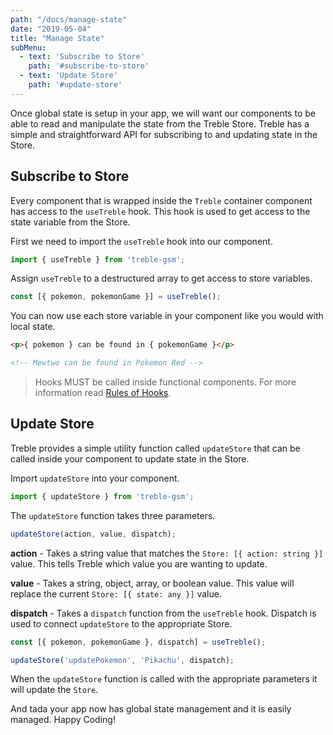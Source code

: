```yaml
---
path: "/docs/manage-state"
date: "2019-05-04"
title: "Manage State"
subMenu: 
  - text: 'Subscribe to Store'
    path: '#subscribe-to-store'
  - text: 'Update Store'
    path: '#update-store'
---
```


Once global state is setup in your app, we will want our components to be able to read and manipulate the state from the Treble Store. Treble has a simple and straightforward API for subscribing to and updating state in the Store.

## Subscribe to Store
Every component that is wrapped inside the `Treble` container component has access to the `useTreble` hook. This hook is used to get access to the state variable from the Store. 

First we need to import the `useTreble` hook into our component.

```javascript
import { useTreble } from 'treble-gsm';
```

Assign `useTreble` to a destructured array to get access to store variables.

```javascript
const [{ pokemon, pokemonGame }] = useTreble();
```

You can now use each store variable in your component like you would with local state.

```html
<p>{ pokemon } can be found in { pokemonGame }</p>

<!-- Mewtwo can be found in Pokemon Red -->
```

> Hooks MUST be called inside functional components. For more information read [Rules of Hooks](https://reactjs.org/docs/hooks-rules.html).

## Update Store
Treble provides a simple utility function called `updateStore` that can be called inside your component to update state in the Store.

Import `updateStore` into your component.

```javascript
import { updateStore } from 'treble-gsm';
```

The `updateStore` function takes three parameters.

```javascript
updateStore(action, value, dispatch);
```

**action** - Takes a string value that matches the `Store: [{ action: string }]` value. This tells Treble which value you are wanting to update.

**value** - Takes a string, object, array, or boolean value.  This value will replace the current `Store: [{ state: any }]` value.

**dispatch** - Takes a `dispatch` function from the `useTreble` hook. Dispatch is used to connect `updateStore` to the appropriate Store. 

```javascript
const [{ pokemon, pokemonGame }, dispatch] = useTreble();

updateStore('updatePokemon', 'Pikachu', dispatch);
```

When the `updateStore` function is called with the appropriate parameters it will update the `Store`.

And tada your app now has global state management and it is easily managed. Happy Coding!



